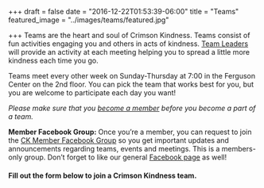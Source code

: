 +++
draft = false
date = "2016-12-22T01:53:39-06:00"
title = "Teams"
featured_image = "../images/teams/featured.jpg"

+++
Teams are the heart and soul of Crimson Kindness. Teams consist of fun activities
engaging you and others in acts of kindness. [Team Leaders](../team-leaders)
will provide an activity at each meeting helping you to spread a little more
kindness each time you go.

Teams meet every other week on Sunday-Thursday at 7:00 in the Ferguson Center on
the 2nd floor. You can pick the team that works best for you, but you
are welcome to participate each day you want!

*Please make sure that you [become a member](../join) before you become a part
of a team.*

**Member Facebook Group:** Once you’re a member, you can request to join the
[CK Member Facebook Group](https://www.facebook.com/groups/crimsonkindnessmembers/)
so you get important updates and announcements regarding teams, events and meetings.
This is a members-only group. Don’t forget to like our general
[Facebook page](http://facebook.com/CrimsonKindness) as well!

#### Fill out the form below to join a Crimson Kindness team.
